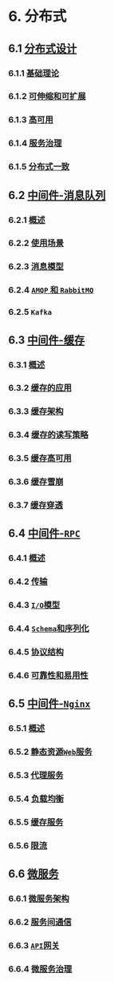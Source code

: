 # 6. 分布式

## 6.1 [分布式设计](分布式设计.md)

### 6.1.1 [基础理论](分布式设计.md#611-基础理论)

### 6.1.2 [可伸缩和可扩展](分布式设计.md#612-可伸缩和可扩展)

### 6.1.3 [高可用](分布式设计.md#613-高可用)

### 6.1.4 [服务治理](分布式设计.md#614-服务治理)

### 6.1.5 [分布式一致](分布式设计.md#615-分布式一致)

## 6.2 [中间件-消息队列](中间件-消息队列.md)

### 6.2.1 [概述](中间件-消息队列.md#621-概述)

### 6.2.2 [使用场景](中间件-消息队列.md#622-使用场景)

### 6.2.3 [消息模型](中间件-消息队列.md#623-消息模型)

### 6.2.4 [`AMQP` 和 `RabbitMQ`](中间件-消息队列.md#624-amqp-和-rabbitmq)

### 6.2.5 `Kafka`

## 6.3 [中间件-缓存](中间件-缓存.md)

### 6.3.1 [概述](中间件-缓存.md#631-概述)

### 6.3.2 [缓存的应用](中间件-缓存.md#632-缓存的应用)

### 6.3.3 [缓存架构](中间件-缓存.md#633-缓存架构)

### 6.3.4 [缓存的读写策略](中间件-缓存.md#634-缓存的读写策略)

### 6.3.5 [缓存高可用](中间件-缓存.md#635-缓存高可用)

### 6.3.6 [缓存雪崩](中间件-缓存.md#636-缓存雪崩)

### 6.3.7 [缓存穿透](中间件-缓存.md#637-缓存穿透)

## 6.4 [中间件-`RPC`](中间件-RPC.md)

### 6.4.1 [概述](中间件-RPC.md#641-概述)

### 6.4.2 [传输](中间件-RPC.md#642-传输)

### 6.4.3 [`I/O`模型](中间件-RPC.md#643-io模型)

### 6.4.4 [`Schema`和序列化](中间件-RPC.md#644-schema和序列化)

### 6.4.5 [协议结构](中间件-RPC.md#645-协议结构)

### 6.4.6 [可靠性和易用性](中间件-RPC.md#646-可靠性和易用性)

## 6.5 [中间件-`Nginx`](中间件-Nginx.md)

### 6.5.1 [概述](中间件-Nginx.md#651-概述)

### 6.5.2 [静态资源`Web`服务](中间件-Nginx.md#652-静态资源web服务)

### 6.5.3 [代理服务](中间件-Nginx.md#653-代理服务)

### 6.5.4 [负载均衡](中间件-Nginx.md#654-负载均衡)

### 6.5.5 [缓存服务](中间件-Nginx.md#655-缓存服务)

### 6.5.6 [限流](中间件-Nginx.md#656-限流)

## 6.6 [微服务](微服务.md)

### 6.6.1 [微服务架构](微服务.md#661-微服务架构)

### 6.6.2 [服务间通信](微服务.md#662-服务间通信)

### 6.6.3 [`API`网关](微服务.md#663-api网关)

### 6.6.4 [微服务治理](微服务.md#664-微服务治理)